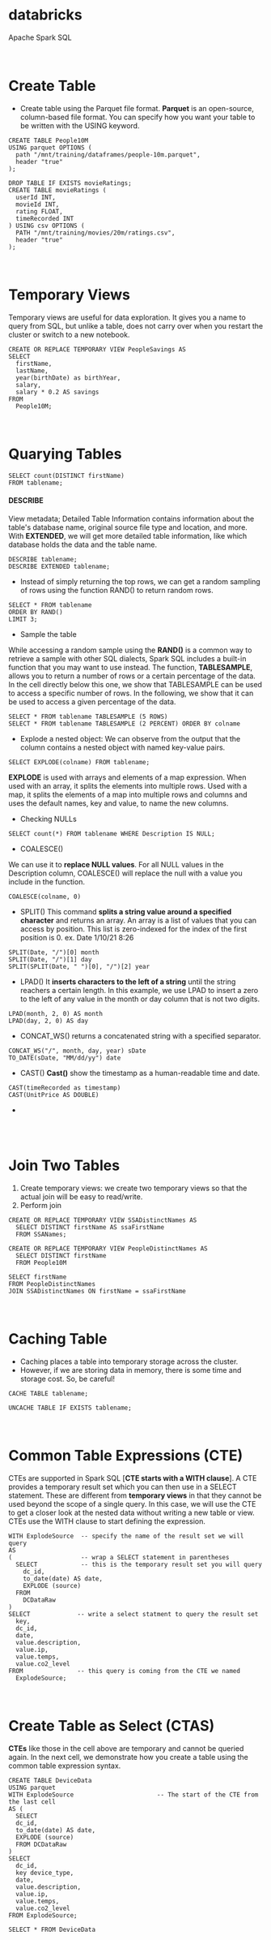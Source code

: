 # databricks
Apache Spark SQL

<br>

# Create Table
- Create table using the Parquet file format.
**Parquet** is an open-source, column-based file format. You can specify how you want your table to be written with the USING keyword.
```
CREATE TABLE People10M
USING parquet OPTIONS (
  path "/mnt/training/dataframes/people-10m.parquet",
  header "true"
);
```

```
DROP TABLE IF EXISTS movieRatings;
CREATE TABLE movieRatings (
  userId INT,
  movieId INT,
  rating FLOAT,
  timeRecorded INT
) USING csv OPTIONS (
  PATH "/mnt/training/movies/20m/ratings.csv",
  header "true"
);
```

<br>

# Temporary Views
Temporary views are useful for data exploration. It gives you a name to query from SQL, but unlike a table, does not carry over when you restart the cluster or switch to a new notebook.

```
CREATE OR REPLACE TEMPORARY VIEW PeopleSavings AS
SELECT
  firstName,
  lastName,
  year(birthDate) as birthYear,
  salary,
  salary * 0.2 AS savings
FROM
  People10M;
```

<br>

# Quarying Tables

```
SELECT count(DISTINCT firstName)
FROM tablename;
```

#### DESCRIBE 
View metadata; Detailed Table Information contains information about the table's database name, original source file type and location, and more. With **EXTENDED**, we will get more detailed table information, like which database holds the data and the table name.
```
DESCRIBE tablename;
DESCRIBE EXTENDED tablename;
```

* Instead of simply returning the top rows, we can get a random sampling of rows using the function RAND() to return random rows.

```
SELECT * FROM tablename
ORDER BY RAND()
LIMIT 3;
```

* Sample the table

While accessing a random sample using the **RAND()** is a common way to retrieve a sample with other SQL dialects, Spark SQL includes a built-in function that you may want to use instead. The function, **TABLESAMPLE**, allows you to return a number of rows or a certain percentage of the data. In the cell directly below this one, we show that TABLESAMPLE can be used to access a specific number of rows. In the following, we show that it can be used to access a given percentage of the data. 

```
SELECT * FROM tablename TABLESAMPLE (5 ROWS)
SELECT * FROM tablename TABLESAMPLE (2 PERCENT) ORDER BY colname 
```

* Explode a nested object: We can observe from the output that the column contains a nested object with named key-value pairs. <br>

```
SELECT EXPLODE(colname) FROM tablename;
```

**EXPLODE** is used with arrays and elements of a map expression. When used with an array, it splits the elements into multiple rows. Used with a map, it splits the elements of a map into multiple rows and columns and uses the default names, key and value, to name the new columns. 


* Checking NULLs

```
SELECT count(*) FROM tablename WHERE Description IS NULL;
```

* COALESCE()

We can use it to **replace NULL values**. For all NULL values in the Description column, COALESCE() will replace the null with a value you include in the function.

```
COALESCE(colname, 0)
```

* SPLIT()
This command **splits a string value around a specified character** and returns an array. An array is a list of values that you can access by position. This list is zero-indexed for the index of the first position is 0. ex. Date 1/10/21 8:26

```
SPLIT(Date, "/")[0] month
SPLIT(Date, "/")[1] day
SPLIT(SPLIT(Date, " ")[0], "/")[2] year
```

* LPAD()
It **inserts characters to the left of a string** until the string reachers a certain length. In this example, we use LPAD to insert a zero to the left of any value in the month or day column that is not two digits. 

```
LPAD(month, 2, 0) AS month
LPAD(day, 2, 0) AS day
```

* CONCAT_WS()
returns a concatenated string with a specified separator.

```
CONCAT_WS("/", month, day, year) sDate
TO_DATE(sDate, "MM/dd/yy") date
```

* CAST()
**Cast()** show the timestamp as a human-readable time and date.

```
CAST(timeRecorded as timestamp) 
CAST(UnitPrice AS DOUBLE)
```

*

```
```


<br>

# Join Two Tables

1. Create temporary views: we create two temporary views so that the actual join will be easy to read/write.
2. Perform join

```
CREATE OR REPLACE TEMPORARY VIEW SSADistinctNames AS 
  SELECT DISTINCT firstName AS ssaFirstName 
  FROM SSANames;

CREATE OR REPLACE TEMPORARY VIEW PeopleDistinctNames AS 
  SELECT DISTINCT firstName 
  FROM People10M
  
SELECT firstName 
FROM PeopleDistinctNames 
JOIN SSADistinctNames ON firstName = ssaFirstName
```

<br>


# Caching Table

- Caching places a table into temporary storage across the cluster.
- However, if we are storing data in memory, there is some time and storage cost. So, be careful!

```
CACHE TABLE tablename;

UNCACHE TABLE IF EXISTS tablename;
```

<br>

# Common Table Expressions (CTE) 

CTEs are supported in Spark SQL \[**CTE starts with a WITH clause**\]. A CTE provides a temporary result set which you can then use in a SELECT statement. These are different from **temporary views** in that they cannot be used beyond the scope of a single query. In this case, we will use the CTE to get a closer look at the nested data without writing a new table or view. CTEs use the WITH clause to start defining the expression.

```
WITH ExplodeSource  -- specify the name of the result set we will query
AS                  
(                   -- wrap a SELECT statement in parentheses
  SELECT            -- this is the temporary result set you will query
    dc_id,
    to_date(date) AS date,
    EXPLODE (source)
  FROM
    DCDataRaw
)
SELECT             -- write a select statment to query the result set
  key,
  dc_id,
  date,
  value.description,  
  value.ip,
  value.temps,
  value.co2_level
FROM               -- this query is coming from the CTE we named
  ExplodeSource;  
```

<br>

# Create Table as Select (CTAS)

**CTEs** like those in the cell above are temporary and cannot be queried again. In the next cell, we demonstrate how you create a table using the common table expression syntax.

```
CREATE TABLE DeviceData                 
USING parquet
WITH ExplodeSource                       -- The start of the CTE from the last cell
AS (
  SELECT 
  dc_id,
  to_date(date) AS date,
  EXPLODE (source)
  FROM DCDataRaw
)
SELECT 
  dc_id,
  key device_type,                       
  date,
  value.description,
  value.ip,
  value.temps,
  value.co2_level
FROM ExplodeSource;
```

```
SELECT * FROM DeviceData
```

<br>

#

```
```

<br>

